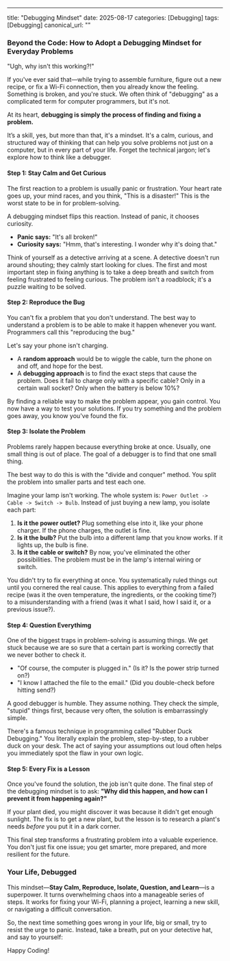 
---
title: "Debugging Mindset"
date: 2025-08-17
categories: [Debugging]
tags: [Debugging]
canonical_url: ""

### Beyond the Code: How to Adopt a Debugging Mindset for Everyday Problems

"Ugh, why isn't this working?!"

If you've ever said that—while trying to assemble furniture, figure out a new recipe, or fix a Wi-Fi connection, then you already know the feeling. Something is broken, and you're stuck. We often think of "debugging" as a complicated term for computer programmers, but it's not.

At its heart, **debugging is simply the process of finding and fixing a problem.**

It’s a skill, yes, but more than that, it's a mindset. It's a calm, curious, and structured way of thinking that can help you solve problems not just on a computer, but in every part of your life. Forget the technical jargon; let's explore how to think like a debugger.

#### Step 1: Stay Calm and Get Curious

The first reaction to a problem is usually panic or frustration. Your heart rate goes up, your mind races, and you think, "This is a disaster!" This is the worst state to be in for problem-solving.

A debugging mindset flips this reaction. Instead of panic, it chooses curiosity.

* **Panic says:** "It's all broken!"
* **Curiosity says:** "Hmm, that's interesting. I wonder why it's doing that."

Think of yourself as a detective arriving at a scene. A detective doesn't run around shouting; they calmly start looking for clues. The first and most important step in fixing anything is to take a deep breath and switch from feeling frustrated to feeling curious. The problem isn't a roadblock; it's a puzzle waiting to be solved.

#### Step 2: Reproduce the Bug

You can't fix a problem that you don't understand. The best way to understand a problem is to be able to make it happen whenever you want. Programmers call this "reproducing the bug."

Let's say your phone isn't charging.

* A **random approach** would be to wiggle the cable, turn the phone on and off, and hope for the best.
* A **debugging approach** is to find the exact steps that cause the problem. Does it fail to charge only with a specific cable? Only in a certain wall socket? Only when the battery is below 10%?

By finding a reliable way to make the problem appear, you gain control. You now have a way to test your solutions. If you try something and the problem goes away, you know you've found the fix.

#### Step 3: Isolate the Problem

Problems rarely happen because everything broke at once. Usually, one small thing is out of place. The goal of a debugger is to find that one small thing.

The best way to do this is with the "divide and conquer" method. You split the problem into smaller parts and test each one.

Imagine your lamp isn't working. The whole system is: `Power Outlet -> Cable -> Switch -> Bulb`. Instead of just buying a new lamp, you isolate each part:

1. **Is it the power outlet?** Plug something else into it, like your phone charger. If the phone charges, the outlet is fine.
2. **Is it the bulb?** Put the bulb into a different lamp that you know works. If it lights up, the bulb is fine.
3. **Is it the cable or switch?** By now, you've eliminated the other possibilities. The problem must be in the lamp's internal wiring or switch.

You didn't try to fix everything at once. You systematically ruled things out until you cornered the real cause. This applies to everything from a failed recipe (was it the oven temperature, the ingredients, or the cooking time?) to a misunderstanding with a friend (was it what I said, how I said it, or a previous issue?).

#### Step 4: Question Everythimg

One of the biggest traps in problem-solving is assuming things. We get stuck because we are so sure that a certain part is working correctly that we never bother to check it.

* "Of course, the computer is plugged in." (Is it? Is the power strip turned on?)
* "I know I attached the file to the email." (Did you double-check before hitting send?)

A good debugger is humble. They assume nothing. They check the simple, "stupid" things first, because very often, the solution is embarrassingly simple.

There's a famous technique in programming called "Rubber Duck Debugging." You literally explain the problem, step-by-step, to a rubber duck on your desk. The act of saying your assumptions out loud often helps you immediately spot the flaw in your own logic.

#### Step 5: Every Fix is a Lesson

Once you've found the solution, the job isn't quite done. The final step of the debugging mindset is to ask: **"Why did this happen, and how can I prevent it from happening again?"**

If your plant died, you might discover it was because it didn't get enough sunlight. The fix is to get a new plant, but the lesson is to research a plant's needs *before* you put it in a dark corner.

This final step transforms a frustrating problem into a valuable experience. You don't just fix one issue; you get smarter, more prepared, and more resilient for the future.

### Your Life, Debugged

This mindset—**Stay Calm, Reproduce, Isolate, Question, and Learn**—is a superpower. It turns overwhelming chaos into a manageable series of steps. It works for fixing your Wi-Fi, planning a project, learning a new skill, or navigating a difficult conversation.

So, the next time something goes wrong in your life, big or small, try to resist the urge to panic. Instead, take a breath, put on your detective hat, and say to yourself:

Happy Coding!
